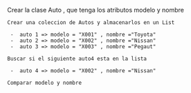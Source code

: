 Crear la clase Auto , que tenga los atributos
    modelo y nombre
    
    Crear una coleccion de Autos y almacenarlos en un List
    
     -  auto 1 => modelo = "X001" , nombre ="Toyota" 
     -  auto 2 => modelo = "X002" , nombre ="Nissan" 
     -  auto 3 => modelo = "X003" , nombre ="Pegaut" 
     
    Buscar si el siguiente auto4 esta en la lista
    
     -  auto 4 => modelo = "X002" , nombre ="Nissan"
     
    Comparar modelo y nombre 